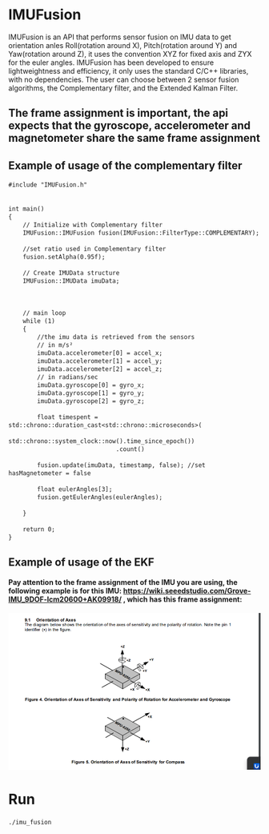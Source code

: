 # IMUFusion

IMUFusion is an API that performs sensor fusion on IMU data to get orientation anles Roll(rotation around X), Pitch(rotation around Y) and Yaw(rotation around Z), it uses the convention XYZ for fixed axis and ZYX for the euler angles.
IMUFusion has been developed to ensure lightweightness and efficiency, it only uses the standard C/C++ libraries, with no dependencies.
The user can choose between 2 sensor fusion algorithms, the Complementary filter, and the Extended Kalman Filter.

## The frame assignment is important, the api expects that the gyroscope, accelerometer and magnetometer share the same frame assignment

## Example of usage of the complementary filter

```
#include "IMUFusion.h"


int main()
{
    // Initialize with Complementary filter
    IMUFusion::IMUFusion fusion(IMUFusion::FilterType::COMPLEMENTARY);

    //set ratio used in Complementary filter
    fusion.setAlpha(0.95f);

    // Create IMUData structure
    IMUFusion::IMUData imuData;



    // main loop
    while (1)
    {
        //the imu data is retrieved from the sensors
        // in m/s²
        imuData.accelerometer[0] = accel_x;
        imuData.accelerometer[1] = accel_y;
        imuData.accelerometer[2] = accel_z;
        // in radians/sec
        imuData.gyroscope[0] = gyro_x;
        imuData.gyroscope[1] = gyro_y;
        imuData.gyroscope[2] = gyro_z;

        float timespent = std::chrono::duration_cast<std::chrono::microseconds>(
                              std::chrono::system_clock::now().time_since_epoch())
                              .count()

        fusion.update(imuData, timestamp, false); //set hasMagnetometer = false

        float eulerAngles[3];
        fusion.getEulerAngles(eulerAngles);

    }

    return 0;
}

```

## Example of usage of the EKF

#### Pay attention to the frame assignment of the IMU you are using, the following example is for this IMU: https://wiki.seeedstudio.com/Grove-IMU_9DOF-lcm20600+AK09918/ , which has this frame assignment:

![IMU Frame Assignment](./images/imu_axes.png)

# Run

`./imu_fusion`
